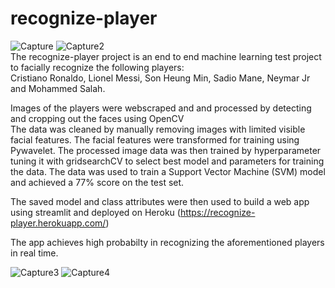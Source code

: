 # recognize-player
![Capture](https://user-images.githubusercontent.com/54807024/123533783-8f7cbb00-d6ab-11eb-98aa-c3c8f07657d8.JPG)
![Capture2](https://user-images.githubusercontent.com/54807024/123533840-1af64c00-d6ac-11eb-8cdb-37b776cf1f9d.JPG)<br>
The recognize-player project is an end to end machine learning test project to facially recognize the following players: <br>
Cristiano Ronaldo, Lionel Messi, Son Heung Min, Sadio Mane, Neymar Jr and Mohammed Salah.

Images of the players were webscraped and  and processed by detecting and cropping out the faces using OpenCV<br>
The data was cleaned by manually removing images with limited visible facial features.
The facial features were transformed for training using Pywavelet.
The processed image data was then trained  by hyperparameter tuning it with gridsearchCV to select best model and parameters for training the data.
The data was used to  train a Support Vector Machine (SVM) model and achieved a 77% score on the test set.

The saved model and class attributes were then used to build a web app using streamlit and deployed on Heroku (https://recognize-player.herokuapp.com/)

The app achieves high probabilty in recognizing the aforementioned players in real time.<br>

![Capture3](https://user-images.githubusercontent.com/54807024/123533966-da4b0280-d6ac-11eb-922a-07a692f1dd6d.JPG)
![Capture4](https://user-images.githubusercontent.com/54807024/123534016-331a9b00-d6ad-11eb-811c-bc35dbade54b.JPG)





